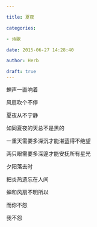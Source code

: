 ```yaml
---

title: 夏夜

categories:

- 诗歌

date: 2015-06-27 14:28:40

author: Herb

draft: true
---
```


蝉声一直响着

风扇吹个不停

夏夜从不宁静

如同夏夜的天总不是黑的

一重天需要多深沉才能湛蓝得不绝望

两只眼需要多深邃才能安抚所有星光

夕阳落去时

把炎热遗忘在人间

蝉和风扇不明所以

而你不怨

我不怨